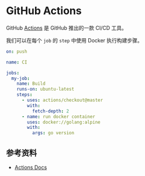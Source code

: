 # GitHub Actions

GitHub [Actions](https://github.com/features/actions) 是 GitHub 推出的一款 CI/CD 工具。

我们可以在每个 `job` 的 `step` 中使用 Docker 执行构建步骤。

```yaml
on: push

name: CI

jobs:
  my-job:
    name: Build
    runs-on: ubuntu-latest
    steps:
      - uses: actions/checkout@master
        with:
          fetch-depth: 2
      - name: run docker container
        uses: docker://golang:alpine
        with:
          args: go version
```

## 参考资料

* [Actions Docs](https://docs.github.com/en/free-pro-team@latest/actions)
